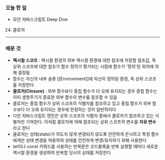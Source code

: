 ### 오늘 한 일
- 모던 자바스크립트 Deep Dive
24. 클로저
___
### 배운 것
- **렉시컬 스코프** : 렉시컬 환경의 외부 렉시컬 환경에 대한 참조에 저장할 참조값, 즉 상위 스코프에 대한 참조가 함수 정의가 평가되는 시점에 함수가 '정의'된 위치에 의해 결정됨
- 함수는 자신의 내부 슬롯 [[Environment]]에 자신이 정의된 환경, 즉 상위 스코프를 저장한다
- **클로저(Closure)** : 외부 함수보다 중첩 함수가 더 오래 유지되는 경우 중첩 함수는 이미 생명주기가 종료한 외부 함수의 변수를 참조할 수 있음
- 클로저는 중첩 함수가 상위 스코프의 식별자를 참조하고 있고 중첩 함수가 외부 함수보다 더 오래 유지되는 경우에 한정하는 것이 일반적이다
- 다만 자바스크립트 엔진은 상위 스코프의 식별자 중에서 클로저가 참조하고 있는 식별자만 기억한다. 이처럼 클로저에 의해 참조되는 상위 스코프의 변수를 **자유 변수**라고 한다
- 클로저는 상태(state)가 의도치 않게 변경되지 않도록 안전하게 은닉하고 특정 함수에게만 상태 변경을 허용하여 상태를 안전하게 변경/유지하기 위해 사용한다
- let이나 const 키워드를 사용하는 반복문은 코드블록을 반복 실행할 때마다 새로운 렉시컬 환경을 생성하여 반복할 당시의 상태를 저장한다
